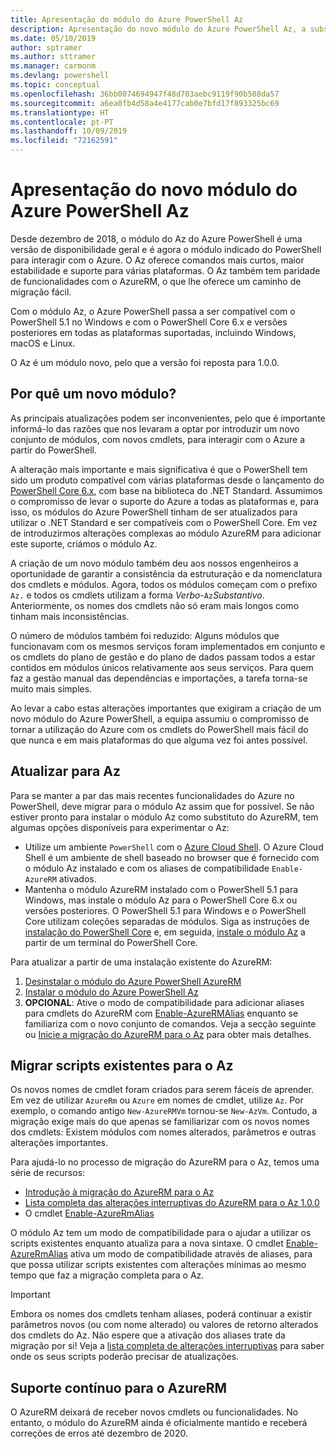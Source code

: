 ```yaml
---
title: Apresentação do módulo do Azure PowerShell Az
description: Apresentação do novo módulo do Azure PowerShell Az, a substituição do módulo AzureRM.
ms.date: 05/10/2019
author: sptramer
ms.author: sttramer
ms.manager: carmonm
ms.devlang: powershell
ms.topic: conceptual
ms.openlocfilehash: 36bb0074694947f48d703aebc9119f90b508da57
ms.sourcegitcommit: a6ea0fb4d58a4e4177cab0e7bfd17f893325bc69
ms.translationtype: HT
ms.contentlocale: pt-PT
ms.lasthandoff: 10/09/2019
ms.locfileid: "72162591"
---
```

# <a name="introducing-the-new-azure-powershell-az-module"></a>Apresentação do novo módulo do Azure PowerShell Az

Desde dezembro de 2018, o módulo do Az do Azure PowerShell é uma versão de disponibilidade geral e é agora o módulo indicado do PowerShell para interagir com o Azure. O Az oferece comandos mais curtos, maior estabilidade e suporte para várias plataformas. O Az também tem paridade de funcionalidades com o AzureRM, o que lhe oferece um caminho de migração fácil.

Com o módulo Az, o Azure PowerShell passa a ser compatível com o PowerShell 5.1 no Windows e com o PowerShell Core 6.x e versões posteriores em todas as plataformas suportadas, incluindo Windows, macOS e Linux.

O Az é um módulo novo, pelo que a versão foi reposta para 1.0.0.

## <a name="why-a-new-module"></a>Por quê um novo módulo?

As principais atualizações podem ser inconvenientes, pelo que é importante informá-lo das razões que nos levaram a optar por introduzir um novo conjunto de módulos, com novos cmdlets, para interagir com o Azure a partir do PowerShell.

A alteração mais importante e mais significativa é que o PowerShell tem sido um produto compatível com várias plataformas desde o lançamento do [PowerShell Core 6.x](/powershell/scripting/overview), com base na biblioteca do .NET Standard.
Assumimos o compromisso de levar o suporte do Azure a todas as plataformas e, para isso, os módulos do Azure PowerShell tinham de ser atualizados para utilizar o .NET Standard e ser compatíveis com o PowerShell Core. Em vez de introduzirmos alterações complexas ao módulo AzureRM para adicionar este suporte, criámos o módulo Az.

A criação de um novo módulo também deu aos nossos engenheiros a oportunidade de garantir a consistência da estruturação e da nomenclatura dos cmdlets e módulos. Agora, todos os módulos começam com o prefixo `Az.` e todos os cmdlets utilizam a forma _Verbo_-`Az`_Substantivo_. Anteriormente, os nomes dos cmdlets não só eram mais longos como tinham mais inconsistências.

O número de módulos também foi reduzido: Alguns módulos que funcionavam com os mesmos serviços foram implementados em conjunto e os cmdlets do plano de gestão e do plano de dados passam todos a estar contidos em módulos únicos relativamente aos seus serviços. Para quem faz a gestão manual das dependências e importações, a tarefa torna-se muito mais simples.

Ao levar a cabo estas alterações importantes que exigiram a criação de um novo módulo do Azure PowerShell, a equipa assumiu o compromisso de tornar a utilização do Azure com os cmdlets do PowerShell mais fácil do que nunca e em mais plataformas do que alguma vez foi antes possível.

## <a name="upgrade-to-az"></a>Atualizar para Az

Para se manter a par das mais recentes funcionalidades do Azure no PowerShell, deve migrar para o módulo Az assim que for possível. Se não estiver pronto para instalar o módulo Az como substituto do AzureRM, tem algumas opções disponíveis para experimentar o Az:

* Utilize um ambiente `PowerShell` com o [Azure Cloud Shell](https://docs.microsoft.com/azure/cloud-shell/overview).
  O Azure Cloud Shell é um ambiente de shell baseado no browser que é fornecido com o módulo Az instalado e com os aliases de compatibilidade `Enable-AzureRM` ativados.
* Mantenha o módulo AzureRM instalado com o PowerShell 5.1 para Windows, mas instale o módulo Az para o PowerShell Core 6.x ou versões posteriores. O PowerShell 5.1 para Windows e o PowerShell Core utilizam coleções separadas de módulos. Siga as instruções de [instalação do PowerShell Core](/powershell/scripting/install/installing-powershell-core-on-windows) e, em seguida, [instale o módulo Az](install-az-ps.md) a partir de um terminal do PowerShell Core.

Para atualizar a partir de uma instalação existente do AzureRM:

1. [Desinstalar o módulo do Azure PowerShell AzureRM](/powershell/azure/uninstall-az-ps#uninstall-the-azurerm-module)
2. [Instalar o módulo do Azure PowerShell Az](install-az-ps.md)
3. __OPCIONAL__: Ative o modo de compatibilidade para adicionar aliases para cmdlets do AzureRM com [Enable-AzureRMAlias](/powershell/module/az.accounts/enable-azurermalias) enquanto se familiariza com o novo conjunto de comandos. Veja a secção seguinte ou [Inicie a migração do AzureRM para o Az](migrate-from-azurerm-to-az.md) para obter mais detalhes.

## <a name="migrate-existing-scripts-to-az"></a>Migrar scripts existentes para o Az

Os novos nomes de cmdlet foram criados para serem fáceis de aprender. Em vez de utilizar `AzureRm` ou `Azure` em nomes de cmdlet, utilize `Az`. Por exemplo, o comando antigo `New-AzureRMVm` tornou-se `New-AzVm`.
Contudo, a migração exige mais do que apenas se familiarizar com os novos nomes dos cmdlets: Existem módulos com nomes alterados, parâmetros e outras alterações importantes.

Para ajudá-lo no processo de migração do AzureRM para o Az, temos uma série de recursos:

* [Introdução à migração do AzureRM para o Az](migrate-from-azurerm-to-az.md)
* [Lista completa das alterações interruptivas do AzureRM para o Az 1.0.0](migrate-az-1.0.0.md)
* O cmdlet [Enable-AzureRmAlias](/powershell/module/az.accounts/enable-azurermalias)

O módulo Az tem um modo de compatibilidade para o ajudar a utilizar os scripts existentes enquanto atualiza para a nova sintaxe. O cmdlet [Enable-AzureRmAlias](/powershell/module/az.accounts/enable-azurermalias) ativa um modo de compatibilidade através de aliases, para que possa utilizar scripts existentes com alterações mínimas ao mesmo tempo que faz a migração completa para o Az.

> [!IMPORTANT]
> Embora os nomes dos cmdlets tenham aliases, poderá continuar a existir parâmetros novos (ou com nome alterado) ou valores de retorno alterados dos cmdlets do Az. Não espere que a ativação dos aliases trate da migração por si! Veja a [lista completa de alterações interruptivas](migrate-az-1.0.0.md) para saber onde os seus scripts poderão precisar de atualizações.

## <a name="continued-support-for-azurerm"></a>Suporte contínuo para o AzureRM

O AzureRM deixará de receber novos cmdlets ou funcionalidades. No entanto, o módulo do AzureRM ainda é oficialmente mantido e receberá correções de erros até dezembro de 2020.
